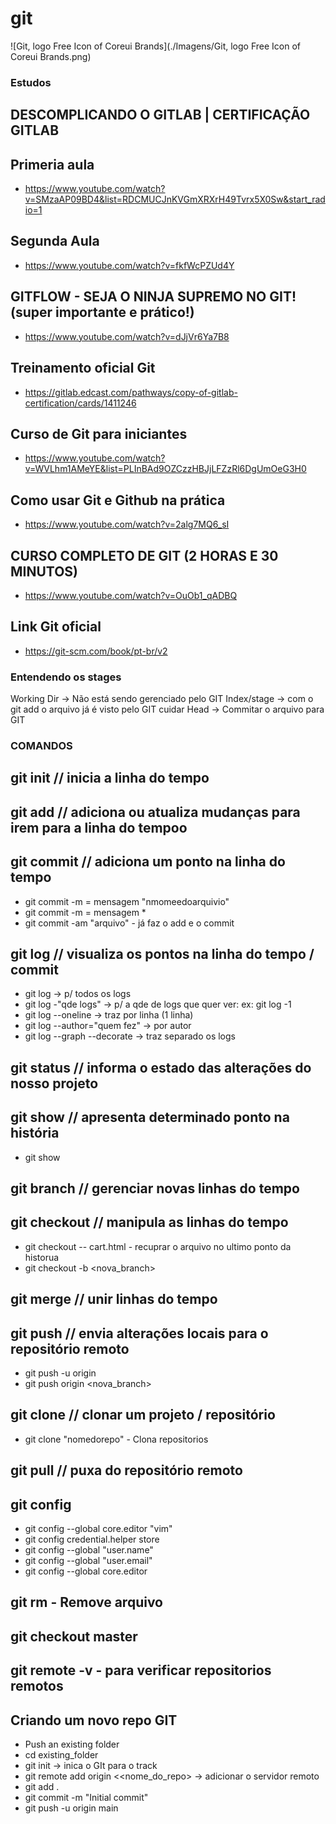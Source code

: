# git

![Git, logo Free Icon of Coreui Brands](./Imagens/Git, logo Free Icon of Coreui Brands.png)

### Estudos
## DESCOMPLICANDO O GITLAB | CERTIFICAÇÃO GITLAB
## Primeria aula 
- https://www.youtube.com/watch?v=SMzaAP09BD4&list=RDCMUCJnKVGmXRXrH49Tvrx5X0Sw&start_radio=1

## Segunda Aula 
- https://www.youtube.com/watch?v=fkfWcPZUd4Y

## GITFLOW - SEJA O NINJA SUPREMO NO GIT! (super importante e prático!) 
- https://www.youtube.com/watch?v=dJjVr6Ya7B8

## Treinamento oficial Git 
- https://gitlab.edcast.com/pathways/copy-of-gitlab-certification/cards/1411246


## Curso de Git para iniciantes 
- https://www.youtube.com/watch?v=WVLhm1AMeYE&list=PLInBAd9OZCzzHBJjLFZzRl6DgUmOeG3H0

## Como usar Git e Github na prática 
- https://www.youtube.com/watch?v=2alg7MQ6_sI

## CURSO COMPLETO DE GIT (2 HORAS E 30 MINUTOS) 
- https://www.youtube.com/watch?v=OuOb1_qADBQ

## Link Git oficial 
- https://git-scm.com/book/pt-br/v2

### Entendendo os stages
Working Dir -> Não está sendo gerenciado pelo GIT 
Index/stage -> com o git add o arquivo já é visto pelo GIT cuidar
Head -> Commitar o arquivo para GIT 


### COMANDOS 

## git init // inicia a linha do tempo

## git add // adiciona ou atualiza mudanças para irem para a linha do tempoo

## git commit // adiciona um ponto na linha do tempo
- git commit -m = mensagem "nmomeedoarquivio"
- git commit -m = mensagem *
- git commit -am "arquivo" - já faz o add e o commit

## git log // visualiza os pontos na linha do tempo / commit
- git log -> p/ todos os logs
- git log -"qde logs" -> p/ a qde de logs que quer ver: ex: git log -1
- git log --oneline -> traz por linha (1 linha)
- git log --author="quem fez" -> por autor
- git log --graph --decorate -> traz separado os logs

## git status // informa o estado das alterações do nosso projeto

## git show // apresenta determinado ponto na história
- git show <commit>

## git branch // gerenciar novas linhas do tempo

## git checkout // manipula as linhas do tempo
- git checkout -- cart.html - recuprar o arquivo no ultimo ponto da historua
- git checkout -b <nova_branch>

## git merge // unir linhas do tempo

## git push // envia alterações locais para o repositório remoto
- git push -u origin <branch>
- git push origin <nova_branch>

## git clone // clonar um projeto / repositório
- git clone "nomedorepo" - Clona repositorios 

## git pull // puxa do repositório remoto

## git config
- git config --global core.editor "vim"
- git config credential.helper store
- git config --global "user.name"
- git config --global "user.email"
- git config --global core.editor

## git rm - Remove arquivo

## git checkout master

## git remote -v - para verificar repositorios remotos

## Criando um novo repo GIT
- Push an existing folder
- cd existing_folder
- git init -> inica o GIt para o track
- git remote add origin <<nome_do_repo> -> adicionar o servidor remoto
- git add .
- git commit -m "Initial commit"
- git push -u origin main


